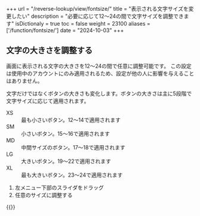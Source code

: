 +++
url = "/reverse-lookup/view/fontsize/"
title = "表示される文字サイズを変更したい"
description = "必要に応じて12〜24の間で文字サイズを調整できます"
isDictionaly = true
toc = false
weight = 23100
aliases = ['/function/fontsize/']
date = "2024-10-03"
+++

## 文字の大きさを調整する

画面に表示される文字の大きさを12〜24の間で任意に調整可能です。
この設定は使用中のアカウントにのみ適用されるため、設定が他の人に影響を与えることはありません。

文字だけではなくボタンの大きさも変化します。ボタンの大きさは主に5段階で文字サイズに応じて適用されます。

<dl class="basic">
<dt>XS</dt>
<dd>最も小さいボタン。12〜14で適用されます</dd>
<dt>SM</dt>
<dd>小さいボタン。15〜16で適用されます</dd>
<dt>MD</dt>
<dd>中間サイズのボタン。17〜18で適用されます</dd>
<dt>LG</dt>
<dd>大きいボタン。19〜22で適用されます</dd>
<dt>XL</dt>
<dd>最も大きいボタン。23〜24で適用されます</dd>
</dl>

1. 左メニュー下部のスライダをドラッグ
2. 任意のサイズに調整する

{{<iTablet filename="img/fontsize" msg="文字サイズは12〜24の間で調整できます" alice="pc">}}
